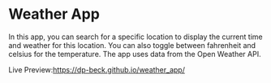 # Weather App

In this app, you can search for a specific location to display the current time and weather for this location. You can also toggle between fahrenheit and celsius for the temperature. The app uses data from the Open Weather API.

Live Preview:https://dp-beck.github.io/weather_app/
